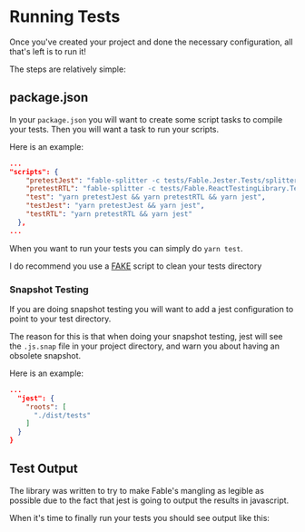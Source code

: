 # Running Tests

Once you've created your project and done the necessary 
configuration, all that's left is to run it!

The steps are relatively simple:

## package.json

In your `package.json` you will want to create some script
tasks to compile your tests. Then you will want a task to 
run your scripts. 

Here is an example:

```json
...
"scripts": {
    "pretestJest": "fable-splitter -c tests/Fable.Jester.Tests/splitter.config.js",
    "pretestRTL": "fable-splitter -c tests/Fable.ReactTestingLibrary.Tests/splitter.config.js",
    "test": "yarn pretestJest && yarn pretestRTL && yarn jest",
    "testJest": "yarn pretestJest && yarn jest",
    "testRTL": "yarn pretestRTL && yarn jest"
  },
...
```

When you want to run your tests you can simply do `yarn test`.

<Note>I do recommend you use a [FAKE] script to clean your tests directory</Note>

[FAKE]: https://github.com/fsharp/FAKE

### Snapshot Testing

If you are doing snapshot testing you will want to add 
a jest configuration to point to your test directory.

The reason for this is that when doing your snapshot
testing, jest will see the `.js.snap` file in your project
directory, and warn you about having an obsolete snapshot.

Here is an example:

```json
...
  "jest": {
    "roots": [
      "./dist/tests"
    ]
  }
}
```

## Test Output

The library was written to try to make Fable's mangling as legible as possible
due to the fact that jest is going to output the results in javascript.

When it's time to finally run your tests you should see output like this:

<resolved-image source='/images/test.gif' />
